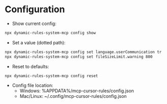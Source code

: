# Configuration

- Show current config:

```bash
npx dynamic-rules-system-mcp config show
```

- Set a value (dotted path):

```bash
npx dynamic-rules-system-mcp config set language.userCommunication tr
npx dynamic-rules-system-mcp config set fileSizeLimit.warning 800
```

- Reset to defaults:

```bash
npx dynamic-rules-system-mcp config reset
```

- Config file location:
  - Windows: %APPDATA%/mcp-cursor-rules/config.json
  - Mac/Linux: ~/.config/mcp-cursor-rules/config.json
